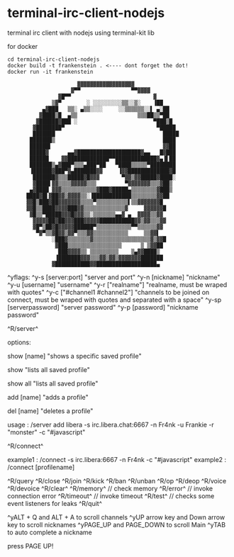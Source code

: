 # terminal-irc-client-nodejs
terminal irc client with nodejs using terminal-kit lib

for docker

```console
cd terminal-irc-client-nodejs
docker build -t frankenstein . <---- dont forget the dot!
docker run -it frankenstein
```




                          ▓▓▓▓▓▓▓▓▓▓▓▓▓▓▓▓▓▓
                        ▓▀▀                ▀▀▓▓▓▓
                    ▓█▀▀                          ▓
                  ▒▓▀        ░ ░░░░░░░░░▒▒░░▒░    ▐██
               ▄▓███   ▒▒░ ▄▒▒░░░░     ░░▒▒▒▒▒▒░░▌ ▄░██
              ▓████▒█  ▄▒▒                   ▒▒▒██▒▒▀██
             ▓██████▓███ ░                        ▀███▒█
            ▓████████▀                             ▀█████
            ███████                                  █████
           ███████▒                                  ████
           ██████▌                                   ▓▓██
           █████▓      ▄▄▓████████████████████▓▄▄   █▓███
           ██████    ▓▓█████████████▀▀█████████████▓▄▐▌██
           ███████▒▄▓███▀▒▒▒▄███▀██   ▀████▒▒▒▒▒▀████████
           ▐██████▓███▀▓▄███████▓▓     ▐▓▓█████████████▓█
            ███████▓▒▒▒█████▓█▓▓▓       ▀▓▓▒▓▓█████▓████░
            ▓████▌▓▓▒▒▒▒▓▓▓▓▓▒▒▒         ▀▓▓▓▓▓▓▓▒▒▒▓██▒
           ▄▓████ ▓▓▓▒▒▒▒▒▒▒▒▒▒▒▓███▓█████▄▒▒▒▒▒▒▒▒▓███▒
          ████▓█▌▓██▓▓▒▓▓▓▓▒▒░▐████████████▒▒▒▒▒▒▒▒▓▓██
          ▓▓█▒███▓██▓▓▓▓▓▓▓▒▒▒▒▀▒▒▒▒▒▒▒▒▒▒▌▒▒▓▓▓▓▓▓▓█
          ▓▓█▒▒████▓▓▓▓███▓▓▒▒▒▒▒▒▒▒▒▒▒▒▒▓     ▓▓▓▓▓▓█
           ▓█▒▒▀█████▓▓▓█▓▓▓▒▒░▒▒▒▒▒▒▒▄▄▓ ▄  ▓▓▓▓▒▒▓▓
            ▓▓▓▓▓██▓██▓▓▓███▓▓▓▓▓███████████▓▓▒▓▓▒▒▒▓▓
            ▓█▀▒██▓█▓▓▓▓▓██████▀▒▒▒▒▒▒▒▒▒▒▒▀▀▒▒▒▒▒▒▓▓
             ▀▓▀▒▒▓█▓▓▒▓▓▀▒▒▒▓▓▒▒▒▒▒▒▒▒▒▒▒     ▒▒▓▓▌
                  ░███▓▒▒▒▒▒▒▒▓▒▒▒▒▒▒▒▒▒▒▒▒▒▒▒▒▒▒▓▒▓▓█
                   ▓███▒▒▒▒▒▒▒▒▒▒▒▒▒▒▒▒▒      ▒ ▒▓▓██
                    ███▓▓▓▓▒▒ ▒▒▒▒▒▒▒▒▒    ▒▄▓▓████▒
                   ▐███████▓▓▓▒▒▒▓▓▒▓▓▒▓▓▓▓▓▓▓███████
                  ▓███████████▓▓███████████████████▄

^yflags:
^y-s [server:port] "server and port"
^y-n [nickname] "nickname"
^y-u [username] "username"
^y-r ["realname"] "realname, must be wraped with quotes"
^y-c ["#channel1 #channel2"] "channels to be joined on connect, must be wraped with quotes and separated with a space"
^y-sp [serverpassword] "server password"
^y-p [password] "nickname password"


^R/server^

options: 

show [name] "shows a specific saved profile"

show "lists all saved profile"

show all "lists all saved profile"

add [name] "adds a profile"

del [name] "deletes a profile"

usage : /server add libera -s irc.libera.chat:6667 -n Fr4nk -u Frankie -r "monster" -c "#javascript"

^R/connect^

example1 : /connect -s irc.libera:6667 -n Fr4nk -c "#javascript"
example2 : /connect [profilename]

^R/query
^R/close
^R/join
^R/kick
^R/ban
^R/unban
^R/op
^R/deop 
^R/voice
^R/devoice
^R/clear^
^R/memory^ // check memory
^R/error^ // invoke connection error
^R/timeout^ // invoke timeout
^R/test^ // checks some event listeners for leaks
^R/quit^

^yALT + Q and ALT + A to scroll channels
^yUP arrow key and Down arrow key to scroll nicknames
^yPAGE_UP and PAGE_DOWN to scroll Main
^yTAB to auto complete a nickname


press PAGE UP!